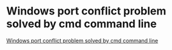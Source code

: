 # Windows port conflict problem solved by cmd command line
[Windows port conflict problem solved by cmd command line](https://aiwithcloud.com/2022/09/16/windows_port_conflict_problem_solved_by_cmd_command_line/)